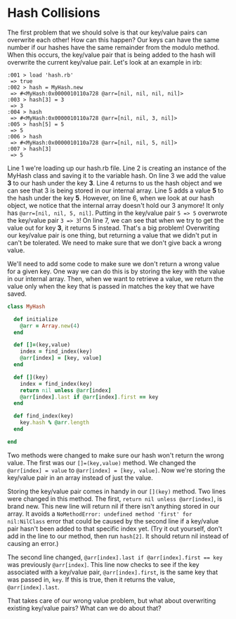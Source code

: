 # Hash Collisions

The first problem that we should solve is that our key/value pairs can overwrite each other! How can this happen? Our keys can have the same number if our hashes have the same remainder from the modulo method. When this occurs, the key/value pair that is being added to the hash will overwrite the current key/value pair. Let's look at an example in irb:

```
:001 > load 'hash.rb'
 => true
:002 > hash = MyHash.new
 => #<MyHash:0x0000010110a728 @arr=[nil, nil, nil, nil]>
:003 > hash[3] = 3
 => 3
:004 > hash
 => #<MyHash:0x0000010110a728 @arr=[nil, nil, 3, nil]>
:005 > hash[5] = 5
 => 5
:006 > hash
 => #<MyHash:0x0000010110a728 @arr=[nil, nil, 5, nil]>
:007 > hash[3]
 => 5
```

Line 1 we're loading up our hash.rb file. Line 2 is creating an instance of the MyHash class and saving it to the variable hash. On line 3 we add the value **3** to our hash under the key **3**. Line 4 returns to us the hash object and we can see that 3 is being stored in our internal array. Line 5 adds a value **5** to the hash under the key **5**. However, on line 6, when we look at our hash object, we notice that the internal array doesn't hold our 3 anymore! It only has `@arr=[nil, nil, 5, nil]`. Putting in the key/value pair `5 => 5` overwrote the key/value pair `3 => 3`! On line 7, we can see that when we try to get the value out for key **3**, it returns 5 instead. That's a big problem! Overwriting our key/value pair is one thing, but returning a value that we didn't put in can't be tolerated. We need to make sure that we don't give back a wrong value.

We'll need to add some code to make sure we don't return a wrong value for a given key. One way we can do this is by storing the key with the value in our internal array. Then, when we want to retrieve a value, we return the value only when the key that is passed in matches the key that we have saved.

```ruby
class MyHash

  def initialize
    @arr = Array.new(4)
  end

  def []=(key,value)
    index = find_index(key)
    @arr[index] = [key, value]
  end

  def [](key)
    index = find_index(key)
    return nil unless @arr[index]
    @arr[index].last if @arr[index].first == key
  end

  def find_index(key)
    key.hash % @arr.length
  end

end
```

Two methods were changed to make sure our hash won't return the wrong value. The first was our `[]=(key,value)` method. We changed the `@arr[index] = value` to `@arr[index] = [key, value]`. Now we're storing the key/value pair in an array instead of just the value.

Storing the key/value pair comes in handy in our `[](key)` method. Two lines were changed in this method. The first, `return nil unless @arr[index]`, is brand new. This new line will return nil if there isn't anything stored in our array. It avoids a `NoMethodError: undefined method 'first' for nil:NilClass` error that could be caused by the second line if a key/value pair hasn't been added to that specific index yet. (Try it out yourself, don't add in the line to our method, then run `hash[2]`. It should return nil instead of causing an error.)

The second line changed, `@arr[index].last if @arr[index].first == key` was previously `@arr[index]`. This line now checks to see if the key associated with a key/value pair, `@arr[index].first`, is the same key that was passed in, `key`. If this is true, then it returns the value, `@arr[index].last`.

That takes care of our wrong value problem, but what about overwriting existing key/value pairs? What can we do about that?
